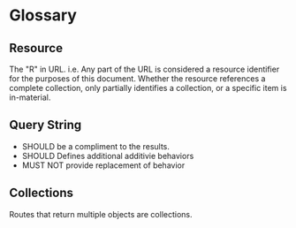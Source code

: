 # Glossary

## Resource
The "R" in URL. i.e. Any part of the URL is considered a resource identifier for the purposes of this document. Whether the resource references a complete collection, only partially identifies a collection, or a specific item is in-material. 

## Query String
* SHOULD be a compliment to the results. 
* SHOULD Defines additional additivie behaviors
* MUST NOT provide replacement of behavior

## Collections
Routes that return multiple objects are collections.
